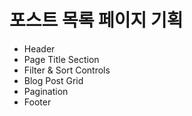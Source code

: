 # 포스트 목록 페이지 기획

- Header
- Page Title Section
- Filter & Sort Controls
- Blog Post Grid
- Pagination
- Footer
